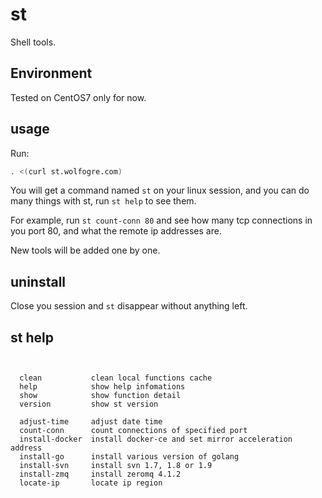 # st
Shell tools.

## Environment

Tested on CentOS7 only for now.

## usage

Run:

```bash
. <(curl st.wolfogre.com)
```

You will get a command named `st` on your linux session, and you can do many things with st, run `st help` to see them.

For example, run `st count-conn 80` and see how many tcp connections in you port 80, and what the remote ip addresses are.

New tools will be added one by one.

## uninstall

Close you session and `st` disappear without anything left.

## st help

```


  clean           clean local functions cache
  help            show help infomations
  show            show function detail
  version         show st version

  adjust-time     adjust date time
  count-conn      count connections of specified port
  install-docker  install docker-ce and set mirror acceleration address
  install-go      install various version of golang
  install-svn     install svn 1.7, 1.8 or 1.9
  install-zmq     install zeromq 4.1.2
  locate-ip       locate ip region


```
